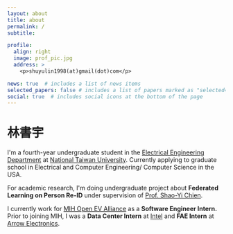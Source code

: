 ```yaml
---
layout: about
title: about
permalink: /
subtitle: 

profile:
  align: right
  image: prof_pic.jpg
  address: >
    <p>shuyulin1998(at)gmail(dot)com</p>

news: true  # includes a list of news items
selected_papers: false # includes a list of papers marked as "selected={true}"
social: true  # includes social icons at the bottom of the page
---
```

# **林書宇**

I'm a fourth-year undergraduate student in the [Electrical Engineering Department](https://web.ee.ntu.edu.tw/eng/index.php) at [National Taiwan University](https://www.ntu.edu.tw/english/index.html). Currently applying to graduate school in Electrical and Computer Engineering/ Computer Science in the USA.

For academic research, I'm doing undergraduate project about **Federated Learning on Person Re-ID** under supervision of [Prof. Shao-Yi Chien](http://www.ee.ntu.edu.tw/bio1.php?id=101). 

I currently work for [MIH Open EV Alliance](https://www.mih-ev.org/en/index/) as a **Software Engineer Intern.** Prior to joining MIH, I was a **Data Center Intern** at [Intel](https://www.intel.com/content/www/us/en/homepage.html) and **FAE Intern** at [Arrow Electronics](https://www.arrow.com/). 